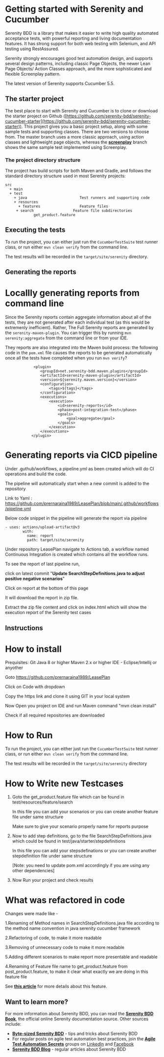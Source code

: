 # Getting started with Serenity and Cucumber

Serenity BDD is a library that makes it easier to write high quality automated acceptance tests, with powerful reporting and living documentation features. It has strong support for both web testing with Selenium, and API testing using RestAssured.

Serenity strongly encourages good test automation design, and supports several design patterns, including classic Page Objects, the newer Lean Page Objects/ Action Classes approach, and the more sophisticated and flexible Screenplay pattern.

The latest version of Serenity supports Cucumber 5.5.

## The starter project
The best place to start with Serenity and Cucumber is to clone or download the starter project on Github ([https://github.com/serenity-bdd/serenity-cucumber-starter](https://github.com/serenity-bdd/serenity-cucumber-starter)). This project gives you a basic project setup, along with some sample tests and supporting classes. There are two versions to choose from. The master branch uses a more classic approach, using action classes and lightweight page objects, whereas the **[screenplay](https://github.com/serenity-bdd/serenity-cucumber-starter/tree/screenplay)** branch shows the same sample test implemented using Screenplay.

### The project directory structure
The project has build scripts for both Maven and Gradle, and follows the standard directory structure used in most Serenity projects:
```Gherkin
src
  + main
  + test
    + java                        Test runners and supporting code
    + resources
      + features                  Feature files
     + search                  Feature file subdirectories 
             get_product.feature
```

## Executing the tests
To run the project, you can either just run the `CucumberTestSuite` test runner class, or run either `mvn clean verify` from the command line.

The test results will be recorded in the `target/site/serenity` directory.

## Generating the reports
# Locallly generating reports from command line
Since the Serenity reports contain aggregate information about all of the tests, they are not generated after each individual test (as this would be extremenly inefficient). Rather, The Full Serenity reports are generated by the `serenity-maven-plugin`. You can trigger this by running `mvn serenity:aggregate` from the command line or from your IDE.
  
  They reports are also integrated into the Maven build process: the following code in the `pom.xml` file causes the reports to be generated automatically once all the tests have completed when you run `mvn verify`?

```
             <plugin>
                <groupId>net.serenity-bdd.maven.plugins</groupId>
                <artifactId>serenity-maven-plugin</artifactId>
                <version>${serenity.maven.version}</version>
                <configuration>
                    <tags>${tags}</tags>
                </configuration>
                <executions>
                    <execution>
                        <id>serenity-reports</id>
                        <phase>post-integration-test</phase>
                        <goals>
                            <goal>aggregate</goal>
                        </goals>
                    </execution>
                </executions>
            </plugin>
```
# Generating reports via CICD pipeline
Under .guthub/workflows, a pipeline.yml as been created which will do CI operations and build the code.

The pipeline will automatically start when a new commit is added to the repository

Link to Yaml : https://github.com/prernaraina1989/LeasePlan/blob/main/.github/workflows/pipeline.yml

Below code snippet in the pipeline will generate the report via pipeline

```
- uses: actions/upload-artifact@v3
        with:
          name: report
          path: target/site/serenity
```
Under repository LeasePlan navigate to Actions tab, a workflow named Continuous Integration is created which contains all the workflow runs.

To see the report of last pipeline run, 

click on latest commit "**Update SearchStepDefinitions.java to adjust positive negative scenarios**"

Click on report at the bottom of this page

It will download the report in  zip file.

Extract the zip file content and click on index.html which will show the execution report of the Serenity test cases

## Instructions
# How to install
  Prequisites: 
   Git
   Java 8 or higher
   Maven 2.x or higher
   IDE - Eclipse/Intellij or anyother
  
  Goto https://github.com/prernaraina1989/LeasePlan
  
  Click on Code with dropdown
  
  Copy the https link and clone it using GIT in your local system
  
  Now Open you project on IDE and run Maven command "mvn clean install"
  
  Check if all required repositories are downloaded

# How to Run
  To run the project, you can either just run the `CucumberTestSuite` test runner class, or run either `mvn clean verify` from the command line.
  
The test results will be recorded in the `target/site/serenity` directory

# How to Write new Testcases
1. Goto the get_product.feature file which can be found in test/resources/feature/search
   
   In this file you can add your scenarios or you can create another feature file under same structure
      
    Make sure to give your scenario properly name for reports purpose


2. Now to add step definitions, go to the file SearchStepDefinitions.java which could be found in test/java/starter/stepdefinitions 

   In this file you can add your stepsdefinations or you can create another stepdefinition file under same structure

   [Note: you need to update pom.xml accordingly if you are using any other dependencies]


3. Now Run your project and check results

# What was refactored in code
Changes were made like - 

1.Renaming of Method names in SearchStepDefinitions.java file according to the method name convention in java serenity cucumber framework

2.Refactoring of code, to make it more readable

3.Removing of unnecessary code to make it more readable

5.Adding different scenarios to make report more presentable and readable

4.Renaming of Feature file name to get_product.feature from post_product.feature, to make it clear what exactly we are doing in this feature file

See [**this article**](https://johnfergusonsmart.com/environment-specific-configuration-in-serenity-bdd/) for more details about this feature.

## Want to learn more?
For more information about Serenity BDD, you can read the [**Serenity BDD Book**](https://serenity-bdd.github.io/theserenitybook/latest/index.html), the official online Serenity documentation source. Other sources include:
* **[Byte-sized Serenity BDD](https://www.youtube.com/channel/UCav6-dPEUiLbnu-rgpy7_bw/featured)** - tips and tricks about Serenity BDD
* For regular posts on agile test automation best practices, join the **[Agile Test Automation Secrets](https://www.linkedin.com/groups/8961597/)** groups on [LinkedIn](https://www.linkedin.com/groups/8961597/) and [Facebook](https://www.facebook.com/groups/agiletestautomation/)
* [**Serenity BDD Blog**](https://johnfergusonsmart.com/category/serenity-bdd/) - regular articles about Serenity BDD

